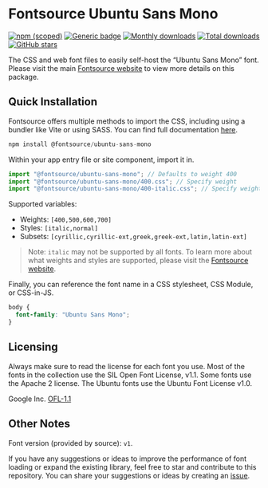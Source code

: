 # Fontsource Ubuntu Sans Mono

[![npm (scoped)](https://img.shields.io/npm/v/@fontsource/ubuntu-sans-mono?color=brightgreen)](https://www.npmjs.com/package/@fontsource/ubuntu-sans-mono) [![Generic badge](https://img.shields.io/badge/fontsource-passing-brightgreen)](https://github.com/fontsource/fontsource) [![Monthly downloads](https://badgen.net/npm/dm/@fontsource/ubuntu-sans-mono)](https://github.com/fontsource/fontsource) [![Total downloads](https://badgen.net/npm/dt/@fontsource/ubuntu-sans-mono)](https://github.com/fontsource/fontsource) [![GitHub stars](https://img.shields.io/github/stars/fontsource/fontsource.svg?style=social&label=Star)](https://github.com/fontsource/fontsource/stargazers)

The CSS and web font files to easily self-host the “Ubuntu Sans Mono” font. Please visit the main [Fontsource website](https://fontsource.org/fonts/ubuntu-sans-mono) to view more details on this package.

## Quick Installation

Fontsource offers multiple methods to import the CSS, including using a bundler like Vite or using SASS. You can find full documentation [here](https://fontsource.org/docs/getting-started/introduction).

```javascript
npm install @fontsource/ubuntu-sans-mono
```

Within your app entry file or site component, import it in.

```javascript
import "@fontsource/ubuntu-sans-mono"; // Defaults to weight 400
import "@fontsource/ubuntu-sans-mono/400.css"; // Specify weight
import "@fontsource/ubuntu-sans-mono/400-italic.css"; // Specify weight and style
```

Supported variables:
- Weights: `[400,500,600,700]`
- Styles: `[italic,normal]`
- Subsets: `[cyrillic,cyrillic-ext,greek,greek-ext,latin,latin-ext]`

> Note: `italic` may not be supported by all fonts. To learn more about what weights and styles are supported, please visit the [Fontsource website](https://fontsource.org/fonts/ubuntu-sans-mono).

Finally, you can reference the font name in a CSS stylesheet, CSS Module, or CSS-in-JS.

```css
body {
  font-family: "Ubuntu Sans Mono";
}
```

## Licensing
Always make sure to read the license for each font you use. Most of the fonts in the collection use the SIL Open Font License, v1.1. Some fonts use the Apache 2 license. The Ubuntu fonts use the Ubuntu Font License v1.0.

Google Inc.
[OFL-1.1](http://scripts.sil.org/OFL)

## Other Notes
Font version (provided by source): `v1`.

If you have any suggestions or ideas to improve the performance of font loading or expand the existing library, feel free to star and contribute to this repository. You can share your suggestions or ideas by creating an [issue](https://github.com/fontsource/fontsource/issues).